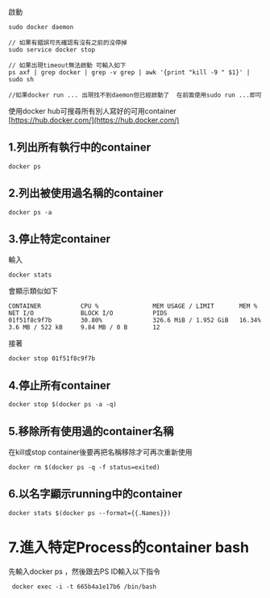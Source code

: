 啟動

```
sudo docker daemon

// 如果有錯誤可先確認有沒有之前的沒停掉
sudo service docker stop

// 如果出現timeout無法啟動 可輸入如下
ps axf | grep docker | grep -v grep | awk '{print "kill -9 " $1}' | sudo sh

//如果docker run ... 出現找不到daemon但已經啟動了  在前面使用sudo run ...即可
```

使用docker hub可搜尋所有別人寫好的可用container  
[https://hub.docker.com/](https://hub.docker.com/)

## 1.列出所有執行中的container

```
docker ps
```

## 2.列出被使用過名稱的container

```
docker ps -a
```

## 3.停止特定container

輸入

```
docker stats
```

會顯示類似如下

```
CONTAINER           CPU %               MEM USAGE / LIMIT       MEM %               NET I/O             BLOCK I/O           PIDS
01f51f8c9f7b        30.80%              326.6 MiB / 1.952 GiB   16.34%              3.6 MB / 522 kB     9.84 MB / 0 B       12
```

接著

```
docker stop 01f51f8c9f7b
```

## 4.停止所有container

```
docker stop $(docker ps -a -q)
```

## 5.移除所有使用過的container名稱

在kill或stop container後要再把名稱移除才可再次重新使用

```
docker rm $(docker ps -q -f status=exited)
```

## 6.以名字顯示running中的container

```
docker stats $(docker ps --format={{.Names}})
```

# 7.進入特定Process的container bash

先輸入docker ps ，然後跟去PS ID輸入以下指令

```
 docker exec -i -t 665b4a1e17b6 /bin/bash
```



